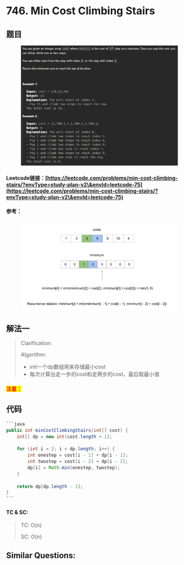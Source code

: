 # 746. Min Cost Climbing Stairs

## 题目

<figure><img src=".gitbook/assets/image (210).png" alt=""><figcaption></figcaption></figure>

#### Leetcode链接：[https://leetcode.com/problems/min-cost-climbing-stairs/?envType=study-plan-v2\&envId=leetcode-75](https://leetcode.com/problems/min-cost-climbing-stairs/?envType=study-plan-v2\&envId=leetcode-75)

#### 参考：

<figure><img src=".gitbook/assets/image (211).png" alt=""><figcaption></figcaption></figure>

## 解法一

> Clarification:&#x20;
>
> Algorithm:&#x20;
>
> * init一个dp数组用来存储最小cost
> * 每次计算出走一步的cost和走两步的cost，最后取最小值

#### <mark style="color:red;">注意：</mark>

## 代码

````java
```java
public int minCostClimbingStairs(int[] cost) {
    int[] dp = new int[cost.length + 1];

    for (int i = 2; i < dp.length; i++) {
        int onestep = cost[i - 1] + dp[i - 1];
        int twostep = cost[i - 2] + dp[i - 2];
        dp[i] = Math.min(onestep, twostep);
    }

    return dp[dp.length - 1];
}
```
````

#### TC & SC:&#x20;

> TC: O(n)
>
> SC: O(n)

## **Similar Questions:**&#x20;
